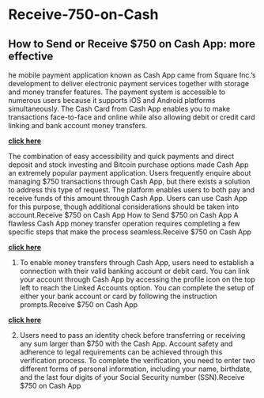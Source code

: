 # Receive-750-on-Cash
## How to Send or Receive $750 on Cash App: more effective
he mobile payment application known as Cash App came from Square Inc.’s development to deliver electronic payment services together with storage and money transfer features. The payment system is accessible to numerous users because it supports iOS and Android platforms simultaneously. The Cash Card from Cash App enables you to make transactions face-to-face and online while also allowing debit or credit card linking and bank account money transfers.

**[click here](https://tcrmart.com/750-on-cash-app/)**

The combination of easy accessibility and quick payments and direct deposit and stock investing and Bitcoin purchase options made Cash App an extremely popular payment application. Users frequently enquire about managing $750 transactions through Cash App, but there exists a solution to address this type of request. The platform enables users to both pay and receive funds of this amount through Cash App. Users can use Cash App for this purpose, though additional considerations should be taken into account.Receive $750 on Cash App
How to Send $750 on Cash App
A flawless Cash App money transfer operation requires completing a few specific steps that make the process seamless.Receive $750 on Cash App

**[click here](https://tcrmart.com/750-on-cash-app/)**

1. To enable money transfers through Cash App, users need to establish a connection with their valid banking account or debit card. You can link your account through Cash App by accessing the profile icon on the top left to reach the Linked Accounts option. You can complete the setup of either your bank account or card by following the instruction prompts.Receive $750 on Cash App

**[click here](https://tcrmart.com/750-on-cash-app/)**

2. Users need to pass an identity check before transferring or receiving any sum larger than $750 with the Cash App. Account safety and adherence to legal requirements can be achieved through this verification process. To complete the verification, you need to enter two different forms of personal information, including your name, birthdate, and the last four digits of your Social Security number (SSN).Receive $750 on Cash App
